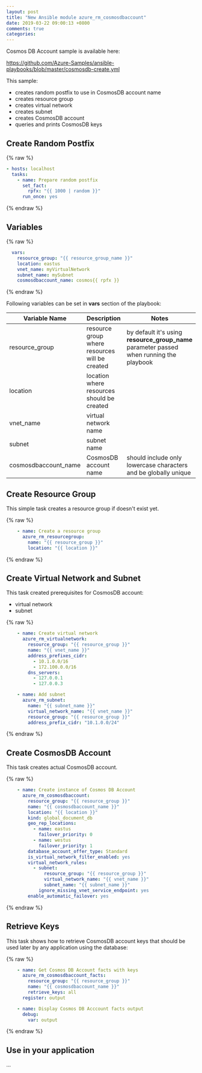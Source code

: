 ```yaml
---
layout: post
title: "New Ansible module azure_rm_cosmosdbaccount"
date: 2019-03-22 09:00:13 +0800
comments: true
categories: 
---
```


Cosmos DB Account sample is available here:

https://github.com/Azure-Samples/ansible-playbooks/blob/master/cosmosdb-create.yml

This sample:

- creates random postfix to use in CosmosDB account name
- creates resource group
- creates virtual network
- creates subnet
- creates CosmosDB account
- queries and prints CosmosDB keys

## Create Random Postfix

{% raw %}
```yaml
- hosts: localhost
  tasks:
    - name: Prepare random postfix
      set_fact:
        rpfx: "{{ 1000 | random }}"
      run_once: yes
```
{% endraw %}

## Variables

{% raw %}
```yaml
  vars:
    resource_group: "{{ resource_group_name }}"
    location: eastus
    vnet_name: myVirtualNetwork
    subnet_name: mySubnet
    cosmosdbaccount_name: cosmos{{ rpfx }}
```
{% endraw %}

Following variables can be set in **vars** section of the playbook:

|Variable Name|Description|Notes|
|-------------|-----------|-----|
|resource_group|resource group where resources will be created|by default it's using **resource_group_name** parameter passed when running the playbook|
|location|location where resources should be created||
|vnet_name|virtual network name||
|subnet|subnet name||
|cosmosdbaccount_name|CosmosDB account name|should include only lowercase characters and be globally unique|

## Create Resource Group

This simple task creates a resource group if doesn't exist yet.

{% raw %}
```yaml
    - name: Create a resource group
      azure_rm_resourcegroup:
        name: "{{ resource_group }}"
        location: "{{ location }}"
```
{% endraw %}

## Create Virtual Network and Subnet

This task created prerequisites for CosmosDB account:

- virtual network
- subnet

{% raw %}
```yaml
    - name: Create virtual network
      azure_rm_virtualnetwork:
        resource_group: "{{ resource_group }}"
        name: "{{ vnet_name }}"
        address_prefixes_cidr:
          - 10.1.0.0/16
          - 172.100.0.0/16
        dns_servers:
          - 127.0.0.1
          - 127.0.0.3

    - name: Add subnet
      azure_rm_subnet:
        name: "{{ subnet_name }}"
        virtual_network_name: "{{ vnet_name }}"
        resource_group: "{{ resource_group }}"
        address_prefix_cidr: "10.1.0.0/24"
```
{% endraw %}

## Create CosmosDB Account

This task creates actual CosmosDB account.

{% raw %}
```yaml
    - name: Create instance of Cosmos DB Account
      azure_rm_cosmosdbaccount:
        resource_group: "{{ resource_group }}"
        name: "{{ cosmosdbaccount_name }}"
        location: "{{ location }}"
        kind: global_document_db
        geo_rep_locations:
          - name: eastus
            failover_priority: 0
          - name: westus
            failover_priority: 1
        database_account_offer_type: Standard
        is_virtual_network_filter_enabled: yes
        virtual_network_rules:
          - subnet:
              resource_group: "{{ resource_group }}"
              virtual_network_name: "{{ vnet_name }}"
              subnet_name: "{{ subnet_name }}"
            ignore_missing_vnet_service_endpoint: yes
        enable_automatic_failover: yes
```
{% endraw %}

## Retrieve Keys

This task shows how to retrieve CosmosDB account keys that should be used later by any application using the database:

{% raw %}
```yaml
    - name: Get Cosmos DB Account facts with keys
      azure_rm_cosmosdbaccount_facts:
        resource_group: "{{ resource_group }}"
        name: "{{ cosmosdbaccount_name }}"
        retrieve_keys: all
      register: output

    - name: Display Cosmos DB Acccount facts output
      debug:
        var: output
```
{% endraw %}

## Use in your application

...
